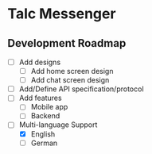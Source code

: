 # Talc Messenger

## Development Roadmap

- [ ] Add designs
  - [ ] Add home screen design
  - [ ] Add chat screen design
- [ ] Add/Define API specification/protocol
- [ ] Add features
  - [ ] Mobile app
  - [ ] Backend
- [ ] Multi-language Support
    - [x] English
    - [ ] German
